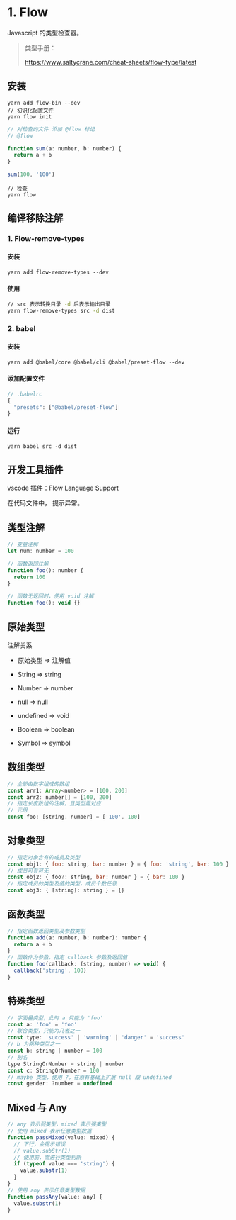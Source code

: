 # 1. Flow

Javascript 的类型检查器。

> 类型手册：
>
> https://www.saltycrane.com/cheat-sheets/flow-type/latest

## 安装

```shell
yarn add flow-bin --dev
// 初识化配置文件
yarn flow init
```

```js
// 对检查的文件 添加 @flow 标记
// @flow

function sum(a: number, b: number) {
  return a + b
}

sum(100, '100')
```

```shell
// 检查
yarn flow
```

## 编译移除注解

### 1. Flow-remove-types

#### 安装

```shell
yarn add flow-remove-types --dev
```

####  使用

```sh
// src 表示转换目录 -d 后表示输出目录
yarn flow-remove-types src -d dist
```

### 2. babel 

#### 安装

```shell
yarn add @babel/core @babel/cli @babel/preset-flow --dev
```

#### 添加配置文件

```js
// .babelrc
{
  "presets": ["@babel/preset-flow"]
}
```

#### 运行

```shell
yarn babel src -d dist
```

## 开发工具插件

vscode 插件：Flow Language Support

在代码文件中， 提示异常。

## 类型注解

```js
// 变量注解
let num: number = 100

// 函数返回注解
function foo(): number {
  return 100
}

// 函数无返回时，使用 void 注解
function foo(): void {}
```

## 原始类型

注解关系

- 原始类型 => 注解值

- String => string
- Number => number
- null => null
- undefined => void
- Boolean => boolean
- Symbol => symbol

## 数组类型

```js
// 全部由数字组成的数组
const arr1: Array<number> = [100, 200]
const arr2: number[] = [100, 200]
// 指定长度数组的注解，且类型需对应
// 元组
const foo: [string, number] = ['100', 100]
```

## 对象类型

```js
// 指定对象含有的成员及类型
const obj1: { foo: string, bar: number } = { foo: 'string', bar: 100 }
// 成员可有可无
const obj2: { foo?: string, bar: number } = { bar: 100 }
// 指定成员的类型及值的类型，成员个数任意
const obj3: { [string]: string } = {}
```

## 函数类型

```js
// 指定函数返回类型及参数类型
function add(a: number, b: number): number {
  return a + b
}
// 函数作为参数，指定 callback 参数及返回值
function foo(callback: (string, number) => void) {
  callback('string', 100)
}
```

## 特殊类型

```js
// 字面量类型，此时 a 只能为 'foo'
const a: 'foo' = 'foo'
// 联合类型，只能为几者之一
const type: 'success' | 'warning' | 'danger' = 'success'
// b 为两种类型之一
const b: string | number = 100
// 别名
type StringOrNumber = string | number
const c: StringOrNumber = 100
// maybe 类型，使用 ?，在原有基础上扩展 null 跟 undefined
const gender: ?number = undefined
```

## Mixed 与 Any

```js
// any 表示弱类型，mixed 表示强类型
// 使用 mixed 表示任意类型数据
function passMixed(value: mixed) {
  // 下行，会提示错误
  // value.subStr(1)
  // 使用前，需进行类型判断
  if (typeof value === 'string') {
    value.substr(1)
  }
}
// 使用 any 表示任意类型数据
function passAny(value: any) {
  value.substr(1)
}
```

 